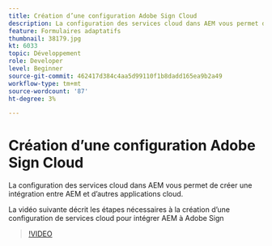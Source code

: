 ```yaml
---
title: Création d’une configuration Adobe Sign Cloud
description: La configuration des services cloud dans AEM vous permet de créer une intégration entre AEM et d’autres applications cloud. La vidéo suivante décrit les étapes nécessaires à la création d’une configuration de services cloud pour intégrer AEM à Adobe Sign.
feature: Formulaires adaptatifs
thumbnail: 38179.jpg
kt: 6033
topic: Développement
role: Developer
level: Beginner
source-git-commit: 462417d384c4aa5d99110f1b8dadd165ea9b2a49
workflow-type: tm+mt
source-wordcount: '87'
ht-degree: 3%

---
```


# Création d’une configuration Adobe Sign Cloud

La configuration des services cloud dans AEM vous permet de créer une intégration entre AEM et d’autres applications cloud.

La vidéo suivante décrit les étapes nécessaires à la création d’une configuration de services cloud pour intégrer AEM à Adobe Sign

>[!VIDEO](https://video.tv.adobe.com/v/38179/?quality=9&learn=on)